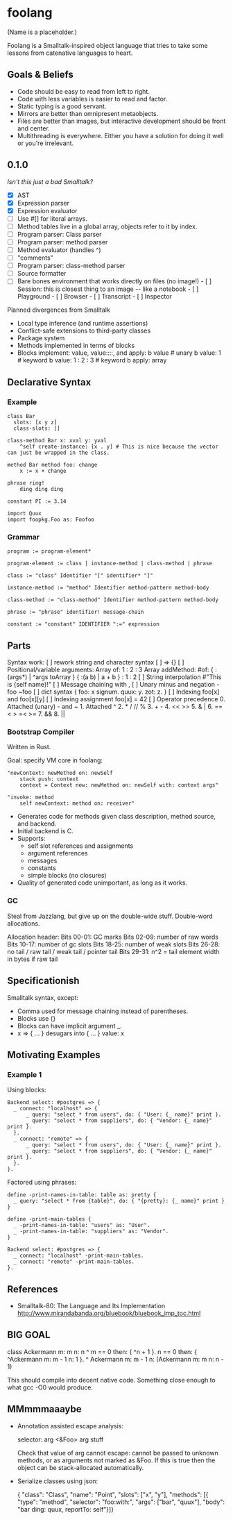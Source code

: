 # foolang

(Name is a placeholder.)

Foolang is a Smalltalk-inspired object language that tries to take some
lessons from catenative languages to heart.

## Goals & Beliefs

- Code should be easy to read from left to right.
- Code with less variables is easier to read and factor.
- Static typing is a good servant.
- Mirrors are better than omnipresent metaobjects.
- Files are better than images, but interactive development should be front
  and center.
- Multithreading is everywhere. Either you have a solution for doing it
  well or you're irrelevant.

## 0.1.0

_Isn't this just a bad Smalltalk?_

- [x] AST
- [x] Expression parser
- [x] Expression evaluator
- [ ] Use #[] for literal arrays.
- [ ] Method tables live in a global array, objects refer to it by index.
- [ ] Program parser: Class parser
- [ ] Program parser: method parser
- [ ] Method evaluator (handles ^)
- [ ] "comments"
- [ ] Program parser: class-method parser
- [ ] Source formatter
- [ ] Bare bones environment that works directly on files (no image!)
      - [ ] Session: this is closest thing to an image -- like a notebook
      - [ ] Playground
      - [ ] Browser
      - [ ] Transcript
      - [ ] Inspector

Planned divergences from Smalltalk
- Local type inference (and runtime assertions)
- Conflict-safe extensions to third-party classes
- Package system
- Methods implemented in terms of blocks
- Blocks implement: value, value::::, and apply:
  b value            # unary
  b value: 1         # keyword
  b value: 1 : 2 : 3 # keyword
  b apply: array

## Declarative Syntax

### Example

```
class Bar
  slots: [x y z]
  class-slots: []

class-method Bar x: xval y: yval
    ^self create-instance: [x . y] # This is nice because the vector can just be wrapped in the class.

method Bar method foo: change
    x := x + change

phrase ring!
    ding ding ding

constant PI := 3.14

import Quux
import foopkg.Foo as: Foofoo

```

### Grammar

```
program := program-element*

program-element := class | instance-method | class-method | phrase

class := "class" Identifier "[" identifier* "]"

instance-method := "method" Identifier method-pattern method-body

class-method := "class-method" Identifier method-pattern method-body

phrase := "phrase" identifier! message-chain

constant := "constant" IDENTIFIER ":=" expression
```

## Parts


Syntax work:
[ ] rework string and character syntax
[ ] => {}
[ ] Positional/variable arguments:
    Array of: 1 : 2 : 3
      Array addMethod: #of: { :(args*) | ^args toArray }
    { :(a b) | a + b } : 1 : 2
[ ] String interpolation #"This is {self name}!"
[ ] Message chaining with ,
[ ] Unary minus and negation  -foo ~foo
[ ] dict syntax { foo: x signum.
                  quux: y.
                  zot: z. }
[ ] Indexing foo[x] and foo[x][y]
[ ] Indexing assignment foo[x] = 42
[ ] Operator precedence
    0. Attached (unary) - and ~
    1. Attached ^
    2. * / // %
    3. + -
    4. << >>
    5. & |
    6. == < > =< >=
    7. &&
    8. ||

### Bootstrap Compiler

Written in Rust.

Goal: specify VM core in foolang:

    "newContext: newMethod on: newSelf
        stack push: context
        context = Context new: newMethod on: newSelf with: context args"

    "invoke: method
        self newContext: method on: receiver"

- Generates code for methods given class description, method source,
  and backend.
- Initial backend is C.
- Supports:
  - self slot references and assignments
  - argument references
  - messages
  - constants
  - simple blocks (no closures)
- Quality of generated code unimportant, as long as it works.

### GC

Steal from Jazzlang, but give up on the double-wide stuff. Double-word
allocations.

Allocation header:
  Bits 00-01: GC marks
  Bits 02-09: number of raw words
  Bits 10-17: number of gc slots
  Bits 18-25: number of weak slots
  Bits 26-28: no tail / raw tail / weak tail / pointer tail
  Bits 29-31: n^2 = tail element width in bytes if raw tail

## Specificationish

Smalltalk syntax, except:

- Comma used for message chaining instead of parentheses.
- Blocks use {}
- Blocks can have implicit argument _.
- x => { ... } desugars into { ... } value: x

## Motivating Examples

### Example 1

Using blocks:

    Backend select: #postgres => {
      _ connect: "localhost" => {
          _ query: "select * from users", do: { "User: {_ name}" print }.
          _ query: "select * from suppliers", do: { "Vendor: {_ name}" print }.
      }.
      _ connect: "remote" => {
          _ query: "select * from users", do: { "User: {_ name}" print }.
          _ query: "select * from suppliers", do: { "Vendor: {_ name}" print }.
      }.
    }.

Factored using phrases:

    define -print-names-in-table: table as: pretty {
      _ query: "select * from {table}", do: { "{pretty}: {_ name}" print }
    }

    define -print-main-tables {
      _ -print-names-in-table: "users" as: "User".
      _ -print-names-in-table: "suppliers" as: "Vendor".
    }

    Backend select: #postgres => {
      _ connect: "localhost" -print-main-tables.
      _ connect: "remote" -print-main-tables.
    }.

## References

- Smalltalk-80: The Language and Its Implementation
  http://www.mirandabanda.org/bluebook/bluebook_imp_toc.html

## BIG GOAL

class Ackermann
  m: m<i64> n: n<i64> ^<i64>
    m == 0 then: {
      ^n + 1
    }.
    n == 0 then: {
      ^Ackermann m: m - 1 n: 1
    }.
    ^ Ackermann m: m - 1 n: (Ackermann m: m n: n - 1)

This should compile into decent native code. Something close enough
to what gcc -O0 would produce.

## MMmmmaaaybe

- Annotation assisted escape analysis:

  selector: arg <&Foo>
    arg stuff

  Check that value of arg cannot escape: cannot be passed
  to unknown methods, or as arguments not marked as &Foo.
  If this is true then the object can be stack-allocated automatically.

- Serialize classes using json:

  { "class": "Class",
    "name": "Point",
    "slots": ["x", "y"],
    "methods": [{ "type": "method", "selector": "foo:with:",
                  "args": ["bar", "quux"],
                  "body": "bar ding: quux, reportTo: self"}]}
